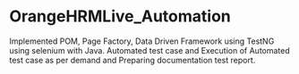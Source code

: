 # OrangeHRMLive_Automation
Implemented POM, Page Factory, Data Driven Framework using TestNG using selenium with Java. Automated test case and Execution of Automated test case as per demand and Preparing documentation test report.
